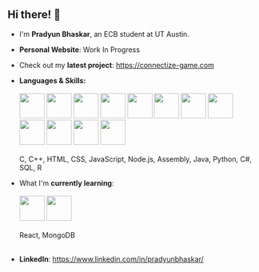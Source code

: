 ## Hi there! 👋

- I'm **Pradyun Bhaskar**, an ECB student at UT Austin.
- **Personal Website**: Work In Progress
- Check out my **latest project**: https://connectize-game.com
- **Languages & Skills:** <br><br>
<img src="https://upload.wikimedia.org/wikipedia/commons/thumb/1/18/C_Programming_Language.svg/1853px-C_Programming_Language.svg.png" width=50 height=50> <img src="https://upload.wikimedia.org/wikipedia/commons/thumb/1/18/ISO_C%2B%2B_Logo.svg/1200px-ISO_C%2B%2B_Logo.svg.png" width=50 height=50> <img src="https://upload.wikimedia.org/wikipedia/commons/thumb/3/38/HTML5_Badge.svg/1024px-HTML5_Badge.svg.png" width=50 height=50> <img src="https://upload.wikimedia.org/wikipedia/commons/thumb/6/62/CSS3_logo.svg/1024px-CSS3_logo.svg.png" width=50 height=50> <img src="https://upload.wikimedia.org/wikipedia/commons/6/6a/JavaScript-logo.png" width=50 height=50> <img src="https://static-00.iconduck.com/assets.00/node-js-icon-454x512-nztofx17.png" width=50 height=50> <img src="https://i.pinimg.com/736x/25/a8/5d/25a85d9e5057430d82273a3c75e73014.jpg" width=50 height=50> <img src="https://cdn4.iconfinder.com/data/icons/logos-and-brands/512/181_Java_logo_logos-512.png" width=50 height=50> <img src="https://banner2.cleanpng.com/20190623/yp/kisspng-python-computer-icons-programming-language-executa-5d0f0aa79779a6.6143656815612668556205.jpg" width=50 height=50> <img src="https://upload.wikimedia.org/wikipedia/commons/thumb/b/bd/Logo_C_sharp.svg/1200px-Logo_C_sharp.svg.png" width=50 height=50> <img src="https://p7.hiclipart.com/preview/738/738/456/postgresql-database-logo-application-software-computer-software-mysql-logo.jpg" width=50 height=50> <img src="https://upload.wikimedia.org/wikipedia/commons/thumb/1/1b/R_logo.svg/724px-R_logo.svg.png" width=50 height=50> <br><br>
C, C++, HTML, CSS, JavaScript, Node.js, Assembly, Java, Python, C#, SQL, R

- What I'm **currently learning**: <br><br>
<img src="https://upload.wikimedia.org/wikipedia/commons/thumb/a/a7/React-icon.svg/2300px-React-icon.svg.png" width=50 height=50> <img src="https://cdn.worldvectorlogo.com/logos/mongodb-icon-2.svg" height=50> <br><br>
React, MongoDB
<br><br>
- **LinkedIn**: https://www.linkedin.com/in/pradyunbhaskar/
  
<!--
**pradyun0414/pradyun0414** is a ✨ _special_ ✨ repository because its `README.md` (this file) appears on your GitHub profile.

Here are some ideas to get you started:

- 🔭 I’m currently working on ...
- 🌱 I’m currently learning ...
- 👯 I’m looking to collaborate on ...
- 🤔 I’m looking for help with ...
- 💬 Ask me about ...
- 📫 How to reach me: ...
- 😄 Pronouns: ...
- ⚡ Fun fact: ...

Languages: 
-->
